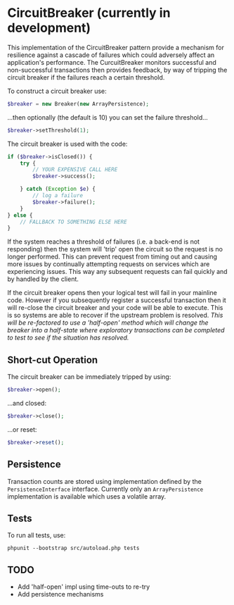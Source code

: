 CircuitBreaker (currently in development)
==============

This implementation of the CircuitBreaker pattern provide a mechanism for resilience
against a cascade of failures which could adversely affect an application's performance.
The CurcuitBreaker monitors successful and non-successful transactions then provides
feedback, by way of tripping the circuit breaker if the failures reach a certain threshold.

To construct a circuit breaker use:

```php
$breaker = new Breaker(new ArrayPersistence);
```
...then optionally (the default is 10) you can set the failure threshold...
```php
$breaker->setThreshold(1);
```

The circuit breaker is used with the code:

```php
if ($breaker->isClosed()) {
    try {
        // YOUR EXPENSIVE CALL HERE
        $breaker->success();

    } catch (Exception $e) {
        // log a failure
        $breaker->failure();
    }
} else {
    // FALLBACK TO SOMETHING ELSE HERE
}
```

If the system reaches a threshold of failures (i.e. a back-end is not
responding) then the system will 'trip' open the circuit so the request is no
longer performed. This can prevent request from timing out and causing more issues
by continually attempting requests on services which are experiencing issues. This
way any subsequent requests can fail quickly and by handled by the client.

If the circuit breaker opens then your logical test will fail in your mainline
code. However if you subsequently register a successful transaction then it will
re-close the circuit breaker and your code will be able to execute. This is so
systems are able to recover if the upstream problem is resolved. *This will be*
*re-factored to use a 'half-open' method which will change the breaker into a*
*half-state where exploratory transactions can be completed to test to see if the*
*situation has resolved.*

Short-cut Operation
----

The circuit breaker can be immediately tripped by using:

```php
$breaker->open();
```

...and closed:
```php
$breaker->close();
```
...or reset:
```php
$breaker->reset();
```


Persistence
----

Transaction counts are stored using implementation defined by the `PersistenceInterface`
interface. Currently only an `ArrayPersistence` implementation is available which
uses a volatile array.

Tests
----

To run all tests, use:

```
phpunit --bootstrap src/autoload.php tests
```

TODO
----

* Add 'half-open' impl using time-outs to re-try
* Add persistence mechanisms
